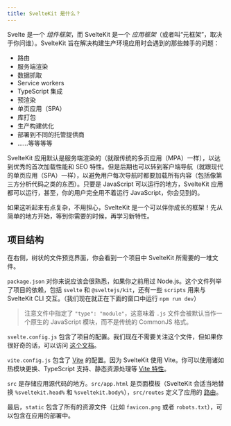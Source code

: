 ```yaml
---
title: SvelteKit 是什么？
---
```


Svelte 是一个 _组件框架_，而 SvelteKit 是一个 _应用框架_（或者叫“元框架”，取决于你问谁）。SvelteKit 旨在解决构建生产环境应用时会遇到的那些棘手的问题：

- 路由
- 服务端渲染
- 数据抓取
- Service workers
- TypeScript 集成
- 预渲染
- 单页应用（SPA）
- 库打包
- 生产构建优化
- 部署到不同的托管提供商
- ……等等等等

SvelteKit 应用默认是服务端渲染的（就跟传统的多页应用（MPA）一样），以达到优秀的首次加载性能和 SEO 特性。但是后期也可以转到客户端导航（就跟现代的单页应用（SPA）一样），以避免用户每次导航时都要加载所有内容（包括像第三方分析代码之类的东西）。只要是 JavaScript 可以运行的地方，SvelteKit 应用都可以运行，甚至，你的用户完全用不着运行 JavaScript，你会见到的。

如果这听起来有点复杂，不用担心，SvelteKit 是一个可以伴你成长的框架！先从简单的地方开始，等到你需要的时候，再学习新特性。

## 项目结构

在右侧，树状的文件预览界面，你会看到一个项目中 SvelteKit 所需要的一堆文件。

`package.json` 对你来说应该会很熟悉，如果你之前用过 Node.js。这个文件列举了项目的依赖，包括 `svelte` 和 `@sveltejs/kit`，还有一些 `scripts` 用来与 SvelteKit CLI 交互。（我们现在就正在下面的窗口中运行 `npm run dev`）

> 注意文件中指定了 `"type": "module"`，这意味着 `.js` 文件会被默认当作一个原生的 JavaScript 模块，而不是传统的 CommonJS 格式。

`svelte.config.js` 包含了项目的配置。我们现在不需要关注这个文件，但如果你很好奇的话，可以访问 [这个文档](https://kit.svelte.dev/docs/configuration)。

`vite.config.js` 包含了 [Vite](https://vitejs.dev/) 的配置。因为 SvelteKit 使用 Vite。你可以使用诸如热模块更换、TypeScript 支持、静态资源处理等 [Vite 特性](https://vitejs.dev/guide/features.html)。

`src` 是存储应用源代码的地方。`src/app.html` 是页面模板（SvelteKit 会适当地替换 `%sveltekit.head%` 和 `%sveltekit.body%`），`src/routes` 定义了应用的 [路由](/tutorial/pages)。

最后，`static` 包含了所有的资源文件（比如 `favicon.png` 或者 `robots.txt`），可以包含在应用的部署中。